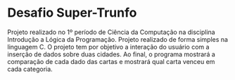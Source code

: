 # Desafio Super-Trunfo
 
Projeto realizado no 1º período de Ciência da Computação na disciplina Introdução a Lógica da Programação.
Projeto realizado de forma simples na linguagem C.
O projeto tem por objetivo a interação do usuário com a inserção de dados sobre duas cidades. 
Ao final, o programa mostrará a comparação de cada dado das cartas e mostrará qual carta venceu em cada categoria.
